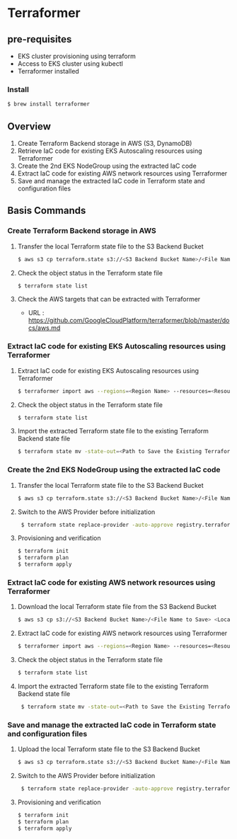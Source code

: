 # Terraformer

## pre-requisites

- EKS cluster provisioning using terraform
- Access to EKS cluster using kubectl
- Terraformer installed

### Install

```bash
$ brew install terraformer
```

## Overview

1. Create Terraform Backend storage in AWS (S3, DynamoDB)
2. Retrieve IaC code for existing EKS Autoscaling resources using Terraformer
3. Create the 2nd EKS NodeGroup using the extracted IaC code
4. Extract IaC code for existing AWS network resources using Terraformer
5. Save and manage the extracted IaC code in Terraform state and configuration files

## Basis Commands

### Create Terraform Backend storage in AWS

1. Transfer the local Terraform state file to the S3 Backend Bucket

   ```bash
   $ aws s3 cp terraform.state s3://<S3 Backend Bucket Name>/<File Name to Save>
   ```

2. Check the object status in the Terraform state file

   ```bash
   $ terraform state list
   ```

3. Check the AWS targets that can be extracted with Terraformer
   - URL : https://github.com/GoogleCloudPlatform/terraformer/blob/master/docs/aws.md

### Extract IaC code for existing EKS Autoscaling resources using Terraformer

1. Extract IaC code for existing EKS Autoscaling resources using Terraformer

   ```bash
   $ terraformer import aws --regions=<Region Name> --resources=<Resource Name> --path-pattern=<Directory Name to Save the Extracted File>
   ```

2. Check the object status in the Terraform state file

   ```bash
   $ terraform state list
   ```

3. Import the extracted Terraform state file to the existing Terraform Backend state file

   ```bash
   $ terraform state mv -state-out=<Path to Save the Existing Terraform Backend State File> <Extracted Terraform Object Name> <Imported Terraform Object Name>
   ```

### Create the 2nd EKS NodeGroup using the extracted IaC code

1. Transfer the local Terraform state file to the S3 Backend Bucket

   ```bash
   $ aws s3 cp terraform.state s3://<S3 Backend Bucket Name>/<File Name to Save>
   ```

2. Switch to the AWS Provider before initialization

   ```bash
    $ terraform state replace-provider -auto-approve registry.terraform.io/-/aws hashicorp/aws
   ```

3. Provisioning and verification

   ```bash
   $ terraform init
   $ terraform plan
   $ terraform apply
   ```

### Extract IaC code for existing AWS network resources using Terraformer

1. Download the local Terraform state file from the S3 Backend Bucket

   ```bash
   $ aws s3 cp s3://<S3 Backend Bucket Name>/<File Name to Save> <Local Download Path>
   ```

2. Extract IaC code for existing AWS network resources using Terraformer

   ```bash
   $ terraformer import aws --regions=<Region Name> --resources=<Resource Name> --path-pattern=<Directory Name to Save the Extracted File>
   ```

3. Check the object status in the Terraform state file

   ```bash
   $ terraform state list
   ```

4. Import the extracted Terraform state file to the existing Terraform Backend state file

   ```bash
    $ terraform state mv -state-out=<Path to Save the Existing Terraform Backend State File> <Extracted Terraform Object Name> <Imported Terraform Object Name>
   ```

### Save and manage the extracted IaC code in Terraform state and configuration files

1. Upload the local Terraform state file to the S3 Backend Bucket

   ```bash
   $ aws s3 cp terraform.state s3://<S3 Backend Bucket Name>/<File Name to Save>
   ```

2. Switch to the AWS Provider before initialization

   ```bash
    $ terraform state replace-provider -auto-approve registry.terraform.io/-/aws hashicorp/aws
   ```

3. Provisioning and verification

   ```bash
   $ terraform init
   $ terraform plan
   $ terraform apply
   ```
